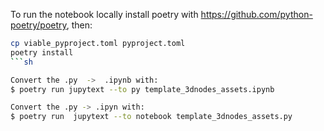 To run the notebook locally install poetry with https://github.com/python-poetry/poetry, then:

```sh
cp viable_pyproject.toml pyproject.toml
poetry install
```sh

Convert the .py  ->  .ipynb with: 
$ poetry run jupytext --to py template_3dnodes_assets.ipynb

Convert the .py -> .ipyn with: 
$ poetry run  jupytext --to notebook template_3dnodes_assets.py
